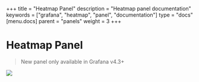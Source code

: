 +++
title = "Heatmap Panel"
description = "Heatmap panel documentation"
keywords = ["grafana", "heatmap", "panel", "documentation"]
type = "docs"
[menu.docs]
parent = "panels"
weight = 3
+++

# Heatmap Panel

> New panel only available in Grafana v4.3+

![](/img/docs/v43/heatmap_panel.png)

